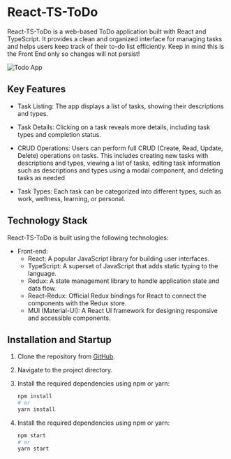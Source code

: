 # React-TS-ToDo

React-TS-ToDo is a web-based ToDo application built with React and TypeScript. It provides a clean and organized interface for managing tasks and helps users keep track of their to-do list efficiently. Keep in mind this is the Front End only so changes will not persist!

![Todo App](https://github.com/glwo/React-TS-ToDo/assets/112520930/da2212fb-6a16-4b25-a28f-efa54ea17a16)

## Key Features

- Task Listing: The app displays a list of tasks, showing their descriptions and types.

- Task Details: Clicking on a task reveals more details, including task types and completion status.

- CRUD Operations: Users can perform full CRUD (Create, Read, Update, Delete) operations on tasks. This includes creating new tasks with descriptions and types, viewing a list of tasks, editing task information such as descriptions and types using a modal component, and   deleting tasks as needed

- Task Types: Each task can be categorized into different types, such as work, wellness, learning, or personal.

## Technology Stack

React-TS-ToDo is built using the following technologies:

- Front-end:
  - React: A popular JavaScript library for building user interfaces.
  - TypeScript: A superset of JavaScript that adds static typing to the language.
  - Redux: A state management library to handle application state and data flow.
  - React-Redux: Official Redux bindings for React to connect the components with the Redux store.
  - MUI (Material-UI): A React UI framework for designing responsive and accessible components.

## Installation and Startup

1. Clone the repository from [GitHub](https://github.com/glwo/React-TS-ToDo).

2. Navigate to the project directory.

3. Install the required dependencies using npm or yarn:

   ```bash
   npm install
   # or
   yarn install

4. Install the required dependencies using npm or yarn:

   ```bash
   npm start
   # or
   yarn start
